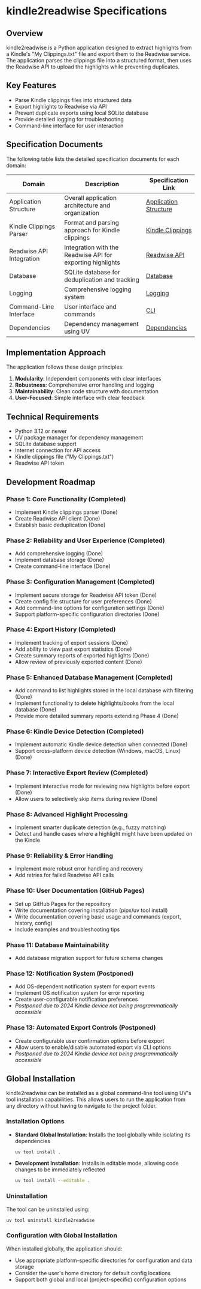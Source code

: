 # kindle2readwise Specifications

## Overview

kindle2readwise is a Python application designed to extract highlights from a Kindle's "My Clippings.txt" file and export them to the Readwise service. The application parses the clippings file into a structured format, then uses the Readwise API to upload the highlights while preventing duplicates.

## Key Features

- Parse Kindle clippings files into structured data
- Export highlights to Readwise via API
- Prevent duplicate exports using local SQLite database
- Provide detailed logging for troubleshooting
- Command-line interface for user interaction

## Specification Documents

The following table lists the detailed specification documents for each domain:

| Domain | Description | Specification Link |
|--------|-------------|-------------------|
| Application Structure | Overall application architecture and organization | [Application Structure](specs/application_structure.md) |
| Kindle Clippings Parser | Format and parsing approach for Kindle clippings | [Kindle Clippings](specs/kindle_clippings.md) |
| Readwise API Integration | Integration with the Readwise API for exporting highlights | [Readwise API](specs/readwise_api.md) |
| Database | SQLite database for deduplication and tracking | [Database](specs/database.md) |
| Logging | Comprehensive logging system | [Logging](specs/logging.md) |
| Command-Line Interface | User interface and commands | [CLI](specs/cli.md) |
| Dependencies | Dependency management using UV | [Dependencies](specs/dependencies.md) |

## Implementation Approach

The application follows these design principles:

1. **Modularity**: Independent components with clear interfaces
2. **Robustness**: Comprehensive error handling and logging
3. **Maintainability**: Clean code structure with documentation
4. **User-Focused**: Simple interface with clear feedback

## Technical Requirements

- Python 3.12 or newer
- UV package manager for dependency management
- SQLite database support
- Internet connection for API access
- Kindle clippings file ("My Clippings.txt")
- Readwise API token

## Development Roadmap

### Phase 1: Core Functionality (Completed)
- Implement Kindle clippings parser (Done)
- Create Readwise API client (Done)
- Establish basic deduplication (Done)

### Phase 2: Reliability and User Experience (Completed)
- Add comprehensive logging (Done)
- Implement database storage (Done)
- Create command-line interface (Done)

### Phase 3: Configuration Management (Completed)
- Implement secure storage for Readwise API token (Done)
- Create config file structure for user preferences (Done)
- Add command-line options for configuration settings (Done)
- Support platform-specific configuration directories (Done)

### Phase 4: Export History (Completed)
- Implement tracking of export sessions (Done)
- Add ability to view past export statistics (Done)
- Create summary reports of exported highlights (Done)
- Allow review of previously exported content (Done)

### Phase 5: Enhanced Database Management (Completed)
- Add command to list highlights stored in the local database with filtering (Done)
- Implement functionality to delete highlights/books from the local database (Done)
- Provide more detailed summary reports extending Phase 4 (Done)

### Phase 6: Kindle Device Detection (Completed)
- Implement automatic Kindle device detection when connected (Done)
- Support cross-platform device detection (Windows, macOS, Linux) (Done)

### Phase 7: Interactive Export Review (Completed)
- Implement interactive mode for reviewing new highlights before export (Done)
- Allow users to selectively skip items during review (Done)

### Phase 8: Advanced Highlight Processing
- Implement smarter duplicate detection (e.g., fuzzy matching)
- Detect and handle cases where a highlight might have been updated on the Kindle

### Phase 9: Reliability & Error Handling
- Implement more robust error handling and recovery
- Add retries for failed Readwise API calls

### Phase 10: User Documentation (GitHub Pages)
- Set up GitHub Pages for the repository
- Write documentation covering installation (pipx/uv tool install)
- Write documentation covering basic usage and commands (export, history, config)
- Include examples and troubleshooting tips

### Phase 11: Database Maintainability
- Add database migration support for future schema changes

### Phase 12: Notification System (Postponed)
- Add OS-dependent notification system for export events
- Implement OS notification system for error reporting
- Create user-configurable notification preferences
- *Postponed due to 2024 Kindle device not being programmatically accessible*

### Phase 13: Automated Export Controls (Postponed)
- Create configurable user confirmation options before export
- Allow users to enable/disable automated export via CLI options
- *Postponed due to 2024 Kindle device not being programmatically accessible*

## Global Installation

kindle2readwise can be installed as a global command-line tool using UV's tool installation capabilities. This allows users to run the application from any directory without having to navigate to the project folder.

### Installation Options

- **Standard Global Installation**: Installs the tool globally while isolating its dependencies
  ```bash
  uv tool install .
  ```

- **Development Installation**: Installs in editable mode, allowing code changes to be immediately reflected
  ```bash
  uv tool install --editable .
  ```

### Uninstallation

The tool can be uninstalled using:
```bash
uv tool uninstall kindle2readwise
```

### Configuration with Global Installation

When installed globally, the application should:
- Use appropriate platform-specific directories for configuration and data storage
- Consider the user's home directory for default config locations
- Support both global and local (project-specific) configuration options
